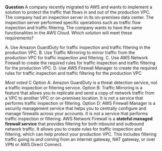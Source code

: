 **Question** 
A company recently migrated to AWS and wants to implement a solution to protect the traffic that flows in and out of the
production VPC. The company had an inspection server in its on-premises data center. The inspection server performed
specific operations such as traffic flow inspection and traffic filtering. The company wants to have the same functionalities in
the AWS Cloud.
Which solution will meet these requirements?

A. Use Amazon GuardDuty for traffic inspection and traffic filtering in the production VPC.
B. Use Traffic Mirroring to mirror traffic from the production VPC for traffic inspection and filtering.
C. Use AWS Network Firewall to create the required rules for traffic inspection and traffic filtering for the production VPC.
D. Use AWS Firewall Manager to create the required rules for traffic inspection and traffic filtering for the production VPC

*Most voted* C
Option A: Amazon GuardDuty is a threat detection service, not a traffic inspection or filtering service.
Option B: Traffic Mirroring is a feature that allows you to replicate and send a copy of network traffic from a VPC to another VPC or on-premises location. It is not a service that performs traffic inspection or filtering.
Option D: AWS Firewall Manager is a security management service that helps you to centrally configure and manage firewalls across your accounts. It is not a service that performs traffic inspection or filtering.
AWS Network Firewall is a **stateful managed firewall service** that provides filtering for both inbound and outbound network traffic. 
It allows you to create rules for traffic inspection and filtering, which can help protect your production VPC. This includes filtering traffic going to and coming from an internet gateway, NAT gateway, or over VPN
or AWS Direct Connect.
